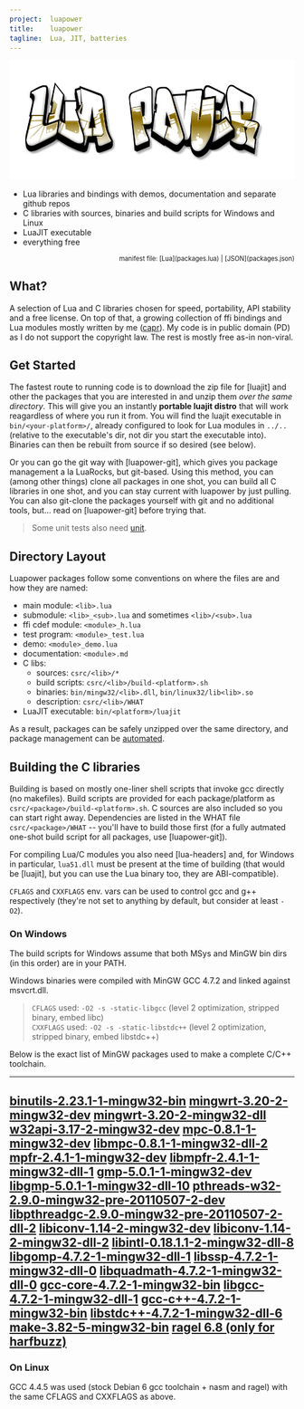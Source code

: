 ```yaml
---
project:  luapower
title:    luapower
tagline:  Lua, JIT, batteries
---
```


![](luapower.png)

  * Lua libraries and bindings with demos, documentation and separate github repos
  * C libraries with sources, binaries and build scripts for Windows and Linux
  * LuaJIT executable
  * everything free

<div class="pd-logo"></div>
<div id="package_table" class="package_table"></div>
<div style="width: 100%; text-align: right; font-size: 80%">manifest file: [Lua](packages.lua) | [JSON](packages.json)</div>

## What?

A selection of Lua and C libraries chosen for speed, portability, API stability and a free license.
On top of that, a growing collection of ffi bindings and Lua modules mostly written by me ([capr]).
My code is in public domain (PD) as I do not support the copyright law. The rest is mostly free as-in non-viral.


## Get Started

The fastest route to running code is to download the zip file for [luajit] and other the packages that you are
interested in and unzip them _over the same directory_. This will give you an instantly **portable luajit distro**
that will work reagardless of where you run it from. You will find the luajit executable in `bin/<your-platform>/`,
already configured to look for Lua modules in `../..` (relative to the executable's dir, not dir you start the
executable into). Binaries can then be rebuilt from source if so desired (see below).

Or you can go the git way with [luapower-git], which gives you package management a la LuaRocks, but git-based.
Using this method, you can (among other things) clone all packages in one shot, you can build all C libraries
in one shot, and you can stay current with luapower by just pulling. You can also git-clone the packages yourself
with git and no additional tools, but... read on [luapower-git] before trying that.

> Some unit tests also need [unit].

## Directory Layout

Luapower packages follow some conventions on where the files are and how they are named:

  * main module: `<lib>.lua`
  * submodule: `<lib>_<sub>.lua` and sometimes `<lib>/<sub>.lua`
  * ffi cdef module: `<module>_h.lua`
  * test program: `<module>_test.lua`
  * demo: `<module>_demo.lua`
  * documentation: `<module>.md`
  * C libs:
    * sources: `csrc/<lib>/*`
    * build scripts: `csrc/<lib>/build-<platform>.sh`
    * binaries: `bin/mingw32/<lib>.dll`, `bin/linux32/lib<lib>.so`
	 * description: `csrc/<lib>/WHAT`
  * LuaJIT executable: `bin/<platform>/luajit`

As a result, packages can be safely unzipped over the same directory, and package management
can be [automated][luapower command].


## Building the C libraries

Building is based on mostly one-liner shell scripts that invoke gcc directly (no makefiles).
Build scripts are provided for each package/platform as `csrc/<package>/build-<platform>.sh`.
C sources are also included so you can start right away. Dependencies are listed in the WHAT file
`csrc/<package>/WHAT` -- you'll have to build those first (for a fully autmated one-shot build script
for all packages, use [luapower-git]).

For compiling Lua/C modules you also need [lua-headers] and, for Windows in particular, `lua51.dll`
must be present at the time of building (that would be [luajit], but you can use the Lua binary too,
they are ABI-compatible).

`CFLAGS` and `CXXFLAGS` env. vars can be used to control gcc and g++ respectively (they're
not set to anything by default, but consider at least `-O2`).


### On Windows

The build scripts for Windows assume that both MSys and MinGW bin dirs (in this order) are in your PATH.

Windows binaries were compiled with MinGW GCC 4.7.2 and linked against msvcrt.dll.

> `CFLAGS` used: `-O2 -s -static-libgcc` (level 2 optimization, stripped binary, embed libc) \
> `CXXFLAGS` used: `-O2 -s -static-libstdc++` (level 2 optimization, stripped binary, embed libstdc++)

Below is the exact list of MinGW packages used to make a complete C/C++ toolchain.

----
[binutils-2.23.1-1-mingw32-bin](http://sourceforge.net/projects/mingw/files/MinGW/Base/binutils/binutils-2.23.1/binutils-2.23.1-1-mingw32-bin.tar.lzma)
[mingwrt-3.20-2-mingw32-dev](http://sourceforge.net/projects/mingw/files/MinGW/Base/mingw-rt/mingwrt-3.20/mingwrt-3.20-2-mingw32-dev.tar.lzma)
[mingwrt-3.20-2-mingw32-dll](http://sourceforge.net/projects/mingw/files/MinGW/Base/mingw-rt/mingwrt-3.20/mingwrt-3.20-2-mingw32-dll.tar.lzma)
[w32api-3.17-2-mingw32-dev](http://sourceforge.net/projects/mingw/files/MinGW/Base/w32api/w32api-3.17/w32api-3.17-2-mingw32-dev.tar.lzma)
[mpc-0.8.1-1-mingw32-dev](http://sourceforge.net/projects/mingw/files/MinGW/Base/mpc/mpc-0.8.1-1/mpc-0.8.1-1-mingw32-dev.tar.lzma)
[libmpc-0.8.1-1-mingw32-dll-2](http://sourceforge.net/projects/mingw/files/MinGW/Base/mpc/mpc-0.8.1-1/libmpc-0.8.1-1-mingw32-dll-2.tar.lzma)
[mpfr-2.4.1-1-mingw32-dev](http://sourceforge.net/projects/mingw/files/MinGW/Base/mpfr/mpfr-2.4.1-1/mpfr-2.4.1-1-mingw32-dev.tar.lzma)
[libmpfr-2.4.1-1-mingw32-dll-1](http://sourceforge.net/projects/mingw/files/MinGW/Base/mpfr/mpfr-2.4.1-1/libmpfr-2.4.1-1-mingw32-dll-1.tar.lzma)
[gmp-5.0.1-1-mingw32-dev](http://sourceforge.net/projects/mingw/files/MinGW/Base/gmp/gmp-5.0.1-1/gmp-5.0.1-1-mingw32-dev.tar.lzma)
[libgmp-5.0.1-1-mingw32-dll-10](http://sourceforge.net/projects/mingw/files/MinGW/Base/gmp/gmp-5.0.1-1/libgmp-5.0.1-1-mingw32-dll-10.tar.lzma)
[pthreads-w32-2.9.0-mingw32-pre-20110507-2-dev](http://sourceforge.net/projects/mingw/files/MinGW/Base/pthreads-w32/pthreads-w32-2.9.0-pre-20110507-2/pthreads-w32-2.9.0-mingw32-pre-20110507-2-dev.tar.lzma)
[libpthreadgc-2.9.0-mingw32-pre-20110507-2-dll-2](http://sourceforge.net/projects/mingw/files/MinGW/Base/pthreads-w32/pthreads-w32-2.9.0-pre-20110507-2/libpthreadgc-2.9.0-mingw32-pre-20110507-2-dll-2.tar.lzma)
[libiconv-1.14-2-mingw32-dev](http://sourceforge.net/projects/mingw/files/MinGW/Base/libiconv/libiconv-1.14-2/libiconv-1.14-2-mingw32-dev.tar.lzma)
[libiconv-1.14-2-mingw32-dll-2](http://sourceforge.net/projects/mingw/files/MinGW/Base/libiconv/libiconv-1.14-2/libiconv-1.14-2-mingw32-dll-2.tar.lzma)
[libintl-0.18.1.1-2-mingw32-dll-8](http://sourceforge.net/projects/mingw/files/MinGW/Base/gettext/gettext-0.18.1.1-2/libintl-0.18.1.1-2-mingw32-dll-8.tar.lzma)
[libgomp-4.7.2-1-mingw32-dll-1](http://sourceforge.net/projects/mingw/files/MinGW/Base/gcc/Version4/gcc-4.7.2-1/libgomp-4.7.2-1-mingw32-dll-1.tar.lzma)
[libssp-4.7.2-1-mingw32-dll-0](http://sourceforge.net/projects/mingw/files/MinGW/Base/gcc/Version4/gcc-4.7.2-1/libssp-4.7.2-1-mingw32-dll-0.tar.lzma)
[libquadmath-4.7.2-1-mingw32-dll-0](http://sourceforge.net/projects/mingw/files/MinGW/Base/gcc/Version4/gcc-4.7.2-1/libquadmath-4.7.2-1-mingw32-dll-0.tar.lzma)
[gcc-core-4.7.2-1-mingw32-bin](http://sourceforge.net/projects/mingw/files/MinGW/Base/gcc/Version4/gcc-4.7.2-1/gcc-core-4.7.2-1-mingw32-bin.tar.lzma)
[libgcc-4.7.2-1-mingw32-dll-1](http://sourceforge.net/projects/mingw/files/MinGW/Base/gcc/Version4/gcc-4.7.2-1/libgcc-4.7.2-1-mingw32-dll-1.tar.lzma)
[gcc-c++-4.7.2-1-mingw32-bin](http://sourceforge.net/projects/mingw/files/MinGW/Base/gcc/Version4/gcc-4.7.2-1/gcc-c%2B%2B-4.7.2-1-mingw32-bin.tar.lzma)
[libstdc++-4.7.2-1-mingw32-dll-6](http://sourceforge.net/projects/mingw/files/MinGW/Base/gcc/Version4/gcc-4.7.2-1/libstdc%2B%2B-4.7.2-1-mingw32-dll-6.tar.lzma)
[make-3.82-5-mingw32-bin](http://sourceforge.net/projects/mingw/files/MinGW/Extension/make/make-3.82-mingw32/make-3.82-5-mingw32-bin.tar.lzma)
[ragel 6.8 (only for harfbuzz)](http://www.jgoettgens.de/Meine_Bilder_und_Dateien/ragel-vs2012.7z)
----


### On Linux

GCC 4.4.5 was used (stock Debian 6 gcc toolchain + nasm and ragel) with the same CFLAGS and CXXFLAGS as above.


[capr]:              https://github.com/capr
[luapower command]:  luapower-git.html#the-luapower-command
[unit]:              https://github.com/luapower/unit

